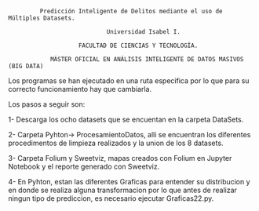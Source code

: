              Predicción Inteligente de Delitos mediante el uso de Múltiples Datasets.

                                Universidad Isabel I. 

                        FACULTAD DE CIENCIAS Y TECNOLOGÍA.

                MÁSTER OFICIAL EN ANÁLISIS INTELIGENTE DE DATOS MASIVOS (BIG DATA)

Los programas se han ejecutado en una ruta especifica por lo que para su correcto funcionamiento hay que cambiarla.

Los pasos a seguir son:

1- Descarga los ocho datasets que se encuentan en la carpeta DataSets. 

2- Carpeta Pyhton-> ProcesamientoDatos, alli se encuentran los diferentes procedimentos de limpieza realizados y la union de los 8 datasets.

3- Carpeta Folium y Sweetviz, mapas creados con Folium en Jupyter Notebook y el reporte generado con Sweetviz.

4- En Pyhton, estan las diferentes Graficas para entender su distribucion y en donde se realiza alguna transformacion por lo que antes de realizar ningun tipo de prediccion, es necesario ejecutar Graficas22.py.
